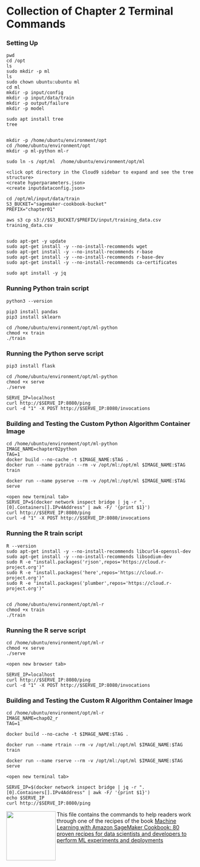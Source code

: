 # Collection of Chapter 2 Terminal Commands

### Setting Up

```
pwd
cd /opt
ls
sudo mkdir -p ml
ls
sudo chown ubuntu:ubuntu ml
cd ml
mkdir -p input/config
mkdir -p input/data/train
mkdir -p output/failure
mkdir -p model

sudo apt install tree
tree


mkdir -p /home/ubuntu/environment/opt
cd /home/ubuntu/environment/opt
mkdir -p ml-python ml-r

sudo ln -s /opt/ml  /home/ubuntu/environment/opt/ml

<click opt directory in the Cloud9 sidebar to expand and see the tree structure>
<create hyperparameters.json>
<create inputdataconfig.json>

cd /opt/ml/input/data/train
S3_BUCKET="sagemaker-cookbook-bucket"
PREFIX="chapter01"

aws s3 cp s3://$S3_BUCKET/$PREFIX/input/training_data.csv training_data.csv


sudo apt-get -y update
sudo apt-get install -y --no-install-recommends wget
sudo apt-get install -y --no-install-recommends r-base
sudo apt-get install -y --no-install-recommends r-base-dev
sudo apt-get install -y --no-install-recommends ca-certificates

sudo apt install -y jq
```

### Running Python train script

```
python3 --version
    
pip3 install pandas
pip3 install sklearn

cd /home/ubuntu/environment/opt/ml-python
chmod +x train
./train

```

### Running the Python serve script

```
pip3 install flask

cd /home/ubuntu/environment/opt/ml-python
chmod +x serve
./serve

SERVE_IP=localhost
curl http://$SERVE_IP:8080/ping
curl -d "1" -X POST http://$SERVE_IP:8080/invocations
```

### Building and Testing the Custom Python Algorithm Container Image

```
cd /home/ubuntu/environment/opt/ml-python
IMAGE_NAME=chapter02python
TAG=1
docker build --no-cache -t $IMAGE_NAME:$TAG .
docker run --name pytrain --rm -v /opt/ml:/opt/ml $IMAGE_NAME:$TAG train

docker run --name pyserve --rm -v /opt/ml:/opt/ml $IMAGE_NAME:$TAG serve

<open new terminal tab>
SERVE_IP=$(docker network inspect bridge | jq -r ".[0].Containers[].IPv4Address" | awk -F/ '{print $1}')
curl http://$SERVE_IP:8080/ping
curl -d "1" -X POST http://$SERVE_IP:8080/invocations
```

### Running the R train script

```
R --version
sudo apt-get install -y --no-install-recommends libcurl4-openssl-dev
sudo apt-get install -y --no-install-recommends libsodium-dev
sudo R -e "install.packages('rjson',repos='https://cloud.r-project.org')"
sudo R -e "install.packages('here',repos='https://cloud.r-project.org')"
sudo R -e "install.packages('plumber',repos='https://cloud.r-project.org')"


cd /home/ubuntu/environment/opt/ml-r
chmod +x train
./train
```

### Running the R serve script

```
cd /home/ubuntu/environment/opt/ml-r
chmod +x serve
./serve

<open new browser tab>

SERVE_IP=localhost
curl http://$SERVE_IP:8080/ping
curl -d "1" -X POST http://$SERVE_IP:8080/invocations
```

### Building and Testing the Custom R Algorithm Container Image

```
cd /home/ubuntu/environment/opt/ml-r
IMAGE_NAME=chap02_r
TAG=1

docker build --no-cache -t $IMAGE_NAME:$TAG .

docker run --name rtrain --rm -v /opt/ml:/opt/ml $IMAGE_NAME:$TAG train

docker run --name rserve --rm -v /opt/ml:/opt/ml $IMAGE_NAME:$TAG serve

<open new terminal tab>

SERVE_IP=$(docker network inspect bridge | jq -r ".[0].Containers[].IPv4Address" | awk -F/ '{print $1}')
echo $SERVE_IP
curl http://$SERVE_IP:8080/ping
```

<img align="left" width="130" src="https://raw.githubusercontent.com/PacktPublishing/Amazon-SageMaker-Cookbook/master/Extra/cover-small-padded.png"/>

This file contains the commands to help readers work through one of the recipes of the book [Machine Learning with Amazon SageMaker Cookbook: 80 proven recipes for data scientists and developers to perform ML experiments and deployments](https://www.amazon.com/Machine-Learning-Amazon-SageMaker-Cookbook/dp/1800567030)